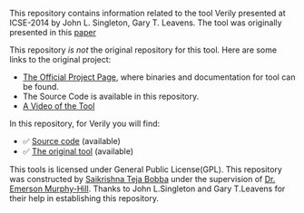 This repository contains information related to the tool Verily presented at ICSE-2014 by John L. Singleton, Gary T. Leavens. The tool was originally presented in this [paper](http://dl.acm.org/citation.cfm?doid=2591062.2591069)

This repository _is not_ the original repository for this tool. Here are some links to the original project:
* [The Official Project Page](http://goverily.org), where binaries and documentation for tool can be found.
* The Source Code is available in this repository.
* [A Video of the Tool](https://www.youtube.com/watch?v=TjRF7E4um3c)

In this repository, for Verily you will find:
* :white_check_mark: [Source code](https://github.com/SoftwareEngineeringToolDemos/ICSE-2014-Verily/archive/v0.1.2.zip) (available)
* :white_check_mark: [The original tool](https://github.com/SoftwareEngineeringToolDemos/ICSE-2014-Verily/releases/download/v0.1.2/verily-installer-0.1.2.jar) (available)

This tools is licensed under General Public License(GPL).
This repository was constructed by [Saikrishna Teja Bobba](https://github.com/saiteja09) under the supervision of [Dr. Emerson Murphy-Hill](https://github.com/CaptainEmerson). Thanks to John L.Singleton and Gary T.Leavens for their help in establishing this repository.
